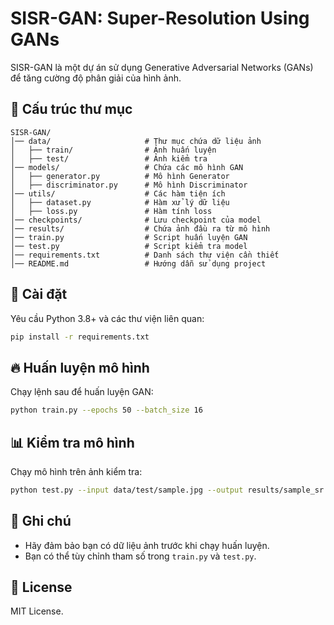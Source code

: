 # SISR-GAN: Super-Resolution Using GANs

SISR-GAN là một dự án sử dụng Generative Adversarial Networks (GANs) để tăng cường độ phân giải của hình ảnh.

## 📂 Cấu trúc thư mục
```
SISR-GAN/
│── data/                     # Thư mục chứa dữ liệu ảnh
│   ├── train/                # Ảnh huấn luyện
│   ├── test/                 # Ảnh kiểm tra
│── models/                   # Chứa các mô hình GAN
│   ├── generator.py          # Mô hình Generator
│   ├── discriminator.py      # Mô hình Discriminator
│── utils/                    # Các hàm tiện ích
│   ├── dataset.py            # Hàm xử lý dữ liệu
│   ├── loss.py               # Hàm tính loss
│── checkpoints/              # Lưu checkpoint của model
│── results/                  # Chứa ảnh đầu ra từ mô hình
│── train.py                  # Script huấn luyện GAN
│── test.py                   # Script kiểm tra model
│── requirements.txt          # Danh sách thư viện cần thiết
│── README.md                 # Hướng dẫn sử dụng project
```

## 🚀 Cài đặt
Yêu cầu Python 3.8+ và các thư viện liên quan:
```bash
pip install -r requirements.txt
```

## 🔥 Huấn luyện mô hình
Chạy lệnh sau để huấn luyện GAN:
```bash
python train.py --epochs 50 --batch_size 16
```

## 📊 Kiểm tra mô hình
Chạy mô hình trên ảnh kiểm tra:
```bash
python test.py --input data/test/sample.jpg --output results/sample_sr.jpg
```

## 📌 Ghi chú
- Hãy đảm bảo bạn có dữ liệu ảnh trước khi chạy huấn luyện.
- Bạn có thể tùy chỉnh tham số trong `train.py` và `test.py`.

## 📜 License
MIT License.

